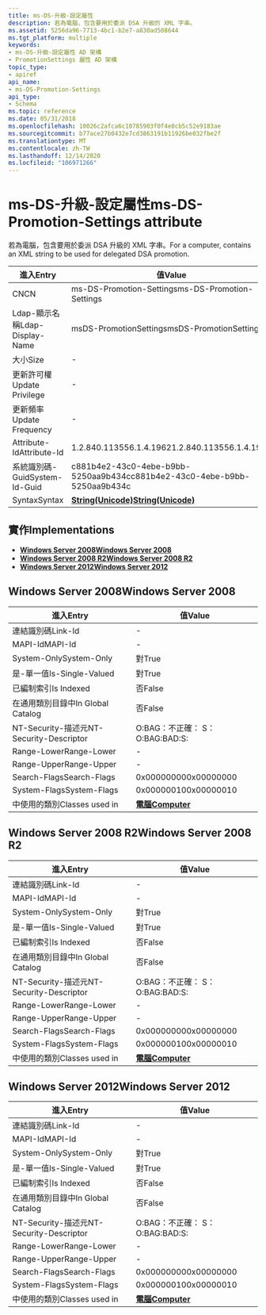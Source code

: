 ```yaml
---
title: ms-DS-升級-設定屬性
description: 若為電腦，包含要用於委派 DSA 升級的 XML 字串。
ms.assetid: 5256da96-7713-4bc1-b2e7-a830ad508644
ms.tgt_platform: multiple
keywords:
- ms-DS-升級-設定屬性 AD 架構
- PromotionSettings 屬性 AD 架構
topic_type:
- apiref
api_name:
- ms-DS-Promotion-Settings
api_type:
- Schema
ms.topic: reference
ms.date: 05/31/2018
ms.openlocfilehash: 10026c2afca6c10785903f0f4e8cb5c52e9183ae
ms.sourcegitcommit: b77ace27b0432e7cd3863191b11926be032fbe2f
ms.translationtype: MT
ms.contentlocale: zh-TW
ms.lasthandoff: 12/14/2020
ms.locfileid: "106971266"
---
```

# <a name="ms-ds-promotion-settings-attribute"></a><span data-ttu-id="3df10-105">ms-DS-升級-設定屬性</span><span class="sxs-lookup"><span data-stu-id="3df10-105">ms-DS-Promotion-Settings attribute</span></span>

<span data-ttu-id="3df10-106">若為電腦，包含要用於委派 DSA 升級的 XML 字串。</span><span class="sxs-lookup"><span data-stu-id="3df10-106">For a computer, contains an XML string to be used for delegated DSA promotion.</span></span>



| <span data-ttu-id="3df10-107">進入</span><span class="sxs-lookup"><span data-stu-id="3df10-107">Entry</span></span> | <span data-ttu-id="3df10-108">值</span><span class="sxs-lookup"><span data-stu-id="3df10-108">Value</span></span> |
|-------------------|---------------------------------------------|
| <span data-ttu-id="3df10-109">CN</span><span class="sxs-lookup"><span data-stu-id="3df10-109">CN</span></span>                | <span data-ttu-id="3df10-110">ms-DS-Promotion-Settings</span><span class="sxs-lookup"><span data-stu-id="3df10-110">ms-DS-Promotion-Settings</span></span>                    |
| <span data-ttu-id="3df10-111">Ldap-顯示名稱</span><span class="sxs-lookup"><span data-stu-id="3df10-111">Ldap-Display-Name</span></span> | <span data-ttu-id="3df10-112">msDS-PromotionSettings</span><span class="sxs-lookup"><span data-stu-id="3df10-112">msDS-PromotionSettings</span></span>                      |
| <span data-ttu-id="3df10-113">大小</span><span class="sxs-lookup"><span data-stu-id="3df10-113">Size</span></span>              | \-                                          |
| <span data-ttu-id="3df10-114">更新許可權</span><span class="sxs-lookup"><span data-stu-id="3df10-114">Update Privilege</span></span>  | \-                                          |
| <span data-ttu-id="3df10-115">更新頻率</span><span class="sxs-lookup"><span data-stu-id="3df10-115">Update Frequency</span></span>  | \-                                          |
| <span data-ttu-id="3df10-116">Attribute-Id</span><span class="sxs-lookup"><span data-stu-id="3df10-116">Attribute-Id</span></span>      | <span data-ttu-id="3df10-117">1.2.840.113556.1.4.1962</span><span class="sxs-lookup"><span data-stu-id="3df10-117">1.2.840.113556.1.4.1962</span></span>                     |
| <span data-ttu-id="3df10-118">系統識別碼-Guid</span><span class="sxs-lookup"><span data-stu-id="3df10-118">System-Id-Guid</span></span>    | <span data-ttu-id="3df10-119">c881b4e2-43c0-4ebe-b9bb-5250aa9b434c</span><span class="sxs-lookup"><span data-stu-id="3df10-119">c881b4e2-43c0-4ebe-b9bb-5250aa9b434c</span></span>        |
| <span data-ttu-id="3df10-120">Syntax</span><span class="sxs-lookup"><span data-stu-id="3df10-120">Syntax</span></span>            | [<span data-ttu-id="3df10-121">**String(Unicode)**</span><span class="sxs-lookup"><span data-stu-id="3df10-121">**String(Unicode)**</span></span>](s-string-unicode.md) |



## <a name="implementations"></a><span data-ttu-id="3df10-122">實作</span><span class="sxs-lookup"><span data-stu-id="3df10-122">Implementations</span></span>

-   [<span data-ttu-id="3df10-123">**Windows Server 2008**</span><span class="sxs-lookup"><span data-stu-id="3df10-123">**Windows Server 2008**</span></span>](#windows-server-2008)
-   [<span data-ttu-id="3df10-124">**Windows Server 2008 R2**</span><span class="sxs-lookup"><span data-stu-id="3df10-124">**Windows Server 2008 R2**</span></span>](#windows-server-2008-r2)
-   [<span data-ttu-id="3df10-125">**Windows Server 2012**</span><span class="sxs-lookup"><span data-stu-id="3df10-125">**Windows Server 2012**</span></span>](#windows-server-2012)

## <a name="windows-server-2008"></a><span data-ttu-id="3df10-126">Windows Server 2008</span><span class="sxs-lookup"><span data-stu-id="3df10-126">Windows Server 2008</span></span>



| <span data-ttu-id="3df10-127">進入</span><span class="sxs-lookup"><span data-stu-id="3df10-127">Entry</span></span> | <span data-ttu-id="3df10-128">值</span><span class="sxs-lookup"><span data-stu-id="3df10-128">Value</span></span> |
|------------------------|-------------------------------------------|
| <span data-ttu-id="3df10-129">連結識別碼</span><span class="sxs-lookup"><span data-stu-id="3df10-129">Link-Id</span></span>                | \-                                        |
| <span data-ttu-id="3df10-130">MAPI-Id</span><span class="sxs-lookup"><span data-stu-id="3df10-130">MAPI-Id</span></span>                | \-                                        |
| <span data-ttu-id="3df10-131">System-Only</span><span class="sxs-lookup"><span data-stu-id="3df10-131">System-Only</span></span>            | <span data-ttu-id="3df10-132">對</span><span class="sxs-lookup"><span data-stu-id="3df10-132">True</span></span>                                      |
| <span data-ttu-id="3df10-133">是-單一值</span><span class="sxs-lookup"><span data-stu-id="3df10-133">Is-Single-Valued</span></span>       | <span data-ttu-id="3df10-134">對</span><span class="sxs-lookup"><span data-stu-id="3df10-134">True</span></span>                                      |
| <span data-ttu-id="3df10-135">已編制索引</span><span class="sxs-lookup"><span data-stu-id="3df10-135">Is Indexed</span></span>             | <span data-ttu-id="3df10-136">否</span><span class="sxs-lookup"><span data-stu-id="3df10-136">False</span></span>                                     |
| <span data-ttu-id="3df10-137">在通用類別目錄中</span><span class="sxs-lookup"><span data-stu-id="3df10-137">In Global Catalog</span></span>      | <span data-ttu-id="3df10-138">否</span><span class="sxs-lookup"><span data-stu-id="3df10-138">False</span></span>                                     |
| <span data-ttu-id="3df10-139">NT-Security-描述元</span><span class="sxs-lookup"><span data-stu-id="3df10-139">NT-Security-Descriptor</span></span> | <span data-ttu-id="3df10-140">O:BAG：不正確： S：</span><span class="sxs-lookup"><span data-stu-id="3df10-140">O:BAG:BAD:S:</span></span>                              |
| <span data-ttu-id="3df10-141">Range-Lower</span><span class="sxs-lookup"><span data-stu-id="3df10-141">Range-Lower</span></span>            | \-                                        |
| <span data-ttu-id="3df10-142">Range-Upper</span><span class="sxs-lookup"><span data-stu-id="3df10-142">Range-Upper</span></span>            | \-                                        |
| <span data-ttu-id="3df10-143">Search-Flags</span><span class="sxs-lookup"><span data-stu-id="3df10-143">Search-Flags</span></span>           | <span data-ttu-id="3df10-144">0x00000000</span><span class="sxs-lookup"><span data-stu-id="3df10-144">0x00000000</span></span>                                |
| <span data-ttu-id="3df10-145">System-Flags</span><span class="sxs-lookup"><span data-stu-id="3df10-145">System-Flags</span></span>           | <span data-ttu-id="3df10-146">0x00000010</span><span class="sxs-lookup"><span data-stu-id="3df10-146">0x00000010</span></span>                                |
| <span data-ttu-id="3df10-147">中使用的類別</span><span class="sxs-lookup"><span data-stu-id="3df10-147">Classes used in</span></span>        | [<span data-ttu-id="3df10-148">**電腦**</span><span class="sxs-lookup"><span data-stu-id="3df10-148">**Computer**</span></span>](c-computer.md)<br/> |



## <a name="windows-server-2008-r2"></a><span data-ttu-id="3df10-149">Windows Server 2008 R2</span><span class="sxs-lookup"><span data-stu-id="3df10-149">Windows Server 2008 R2</span></span>



| <span data-ttu-id="3df10-150">進入</span><span class="sxs-lookup"><span data-stu-id="3df10-150">Entry</span></span> | <span data-ttu-id="3df10-151">值</span><span class="sxs-lookup"><span data-stu-id="3df10-151">Value</span></span> |
|------------------------|-------------------------------------------|
| <span data-ttu-id="3df10-152">連結識別碼</span><span class="sxs-lookup"><span data-stu-id="3df10-152">Link-Id</span></span>                | \-                                        |
| <span data-ttu-id="3df10-153">MAPI-Id</span><span class="sxs-lookup"><span data-stu-id="3df10-153">MAPI-Id</span></span>                | \-                                        |
| <span data-ttu-id="3df10-154">System-Only</span><span class="sxs-lookup"><span data-stu-id="3df10-154">System-Only</span></span>            | <span data-ttu-id="3df10-155">對</span><span class="sxs-lookup"><span data-stu-id="3df10-155">True</span></span>                                      |
| <span data-ttu-id="3df10-156">是-單一值</span><span class="sxs-lookup"><span data-stu-id="3df10-156">Is-Single-Valued</span></span>       | <span data-ttu-id="3df10-157">對</span><span class="sxs-lookup"><span data-stu-id="3df10-157">True</span></span>                                      |
| <span data-ttu-id="3df10-158">已編制索引</span><span class="sxs-lookup"><span data-stu-id="3df10-158">Is Indexed</span></span>             | <span data-ttu-id="3df10-159">否</span><span class="sxs-lookup"><span data-stu-id="3df10-159">False</span></span>                                     |
| <span data-ttu-id="3df10-160">在通用類別目錄中</span><span class="sxs-lookup"><span data-stu-id="3df10-160">In Global Catalog</span></span>      | <span data-ttu-id="3df10-161">否</span><span class="sxs-lookup"><span data-stu-id="3df10-161">False</span></span>                                     |
| <span data-ttu-id="3df10-162">NT-Security-描述元</span><span class="sxs-lookup"><span data-stu-id="3df10-162">NT-Security-Descriptor</span></span> | <span data-ttu-id="3df10-163">O:BAG：不正確： S：</span><span class="sxs-lookup"><span data-stu-id="3df10-163">O:BAG:BAD:S:</span></span>                              |
| <span data-ttu-id="3df10-164">Range-Lower</span><span class="sxs-lookup"><span data-stu-id="3df10-164">Range-Lower</span></span>            | \-                                        |
| <span data-ttu-id="3df10-165">Range-Upper</span><span class="sxs-lookup"><span data-stu-id="3df10-165">Range-Upper</span></span>            | \-                                        |
| <span data-ttu-id="3df10-166">Search-Flags</span><span class="sxs-lookup"><span data-stu-id="3df10-166">Search-Flags</span></span>           | <span data-ttu-id="3df10-167">0x00000000</span><span class="sxs-lookup"><span data-stu-id="3df10-167">0x00000000</span></span>                                |
| <span data-ttu-id="3df10-168">System-Flags</span><span class="sxs-lookup"><span data-stu-id="3df10-168">System-Flags</span></span>           | <span data-ttu-id="3df10-169">0x00000010</span><span class="sxs-lookup"><span data-stu-id="3df10-169">0x00000010</span></span>                                |
| <span data-ttu-id="3df10-170">中使用的類別</span><span class="sxs-lookup"><span data-stu-id="3df10-170">Classes used in</span></span>        | [<span data-ttu-id="3df10-171">**電腦**</span><span class="sxs-lookup"><span data-stu-id="3df10-171">**Computer**</span></span>](c-computer.md)<br/> |



## <a name="windows-server-2012"></a><span data-ttu-id="3df10-172">Windows Server 2012</span><span class="sxs-lookup"><span data-stu-id="3df10-172">Windows Server 2012</span></span>



| <span data-ttu-id="3df10-173">進入</span><span class="sxs-lookup"><span data-stu-id="3df10-173">Entry</span></span> | <span data-ttu-id="3df10-174">值</span><span class="sxs-lookup"><span data-stu-id="3df10-174">Value</span></span> |
|------------------------|-------------------------------------------|
| <span data-ttu-id="3df10-175">連結識別碼</span><span class="sxs-lookup"><span data-stu-id="3df10-175">Link-Id</span></span>                | \-                                        |
| <span data-ttu-id="3df10-176">MAPI-Id</span><span class="sxs-lookup"><span data-stu-id="3df10-176">MAPI-Id</span></span>                | \-                                        |
| <span data-ttu-id="3df10-177">System-Only</span><span class="sxs-lookup"><span data-stu-id="3df10-177">System-Only</span></span>            | <span data-ttu-id="3df10-178">對</span><span class="sxs-lookup"><span data-stu-id="3df10-178">True</span></span>                                      |
| <span data-ttu-id="3df10-179">是-單一值</span><span class="sxs-lookup"><span data-stu-id="3df10-179">Is-Single-Valued</span></span>       | <span data-ttu-id="3df10-180">對</span><span class="sxs-lookup"><span data-stu-id="3df10-180">True</span></span>                                      |
| <span data-ttu-id="3df10-181">已編制索引</span><span class="sxs-lookup"><span data-stu-id="3df10-181">Is Indexed</span></span>             | <span data-ttu-id="3df10-182">否</span><span class="sxs-lookup"><span data-stu-id="3df10-182">False</span></span>                                     |
| <span data-ttu-id="3df10-183">在通用類別目錄中</span><span class="sxs-lookup"><span data-stu-id="3df10-183">In Global Catalog</span></span>      | <span data-ttu-id="3df10-184">否</span><span class="sxs-lookup"><span data-stu-id="3df10-184">False</span></span>                                     |
| <span data-ttu-id="3df10-185">NT-Security-描述元</span><span class="sxs-lookup"><span data-stu-id="3df10-185">NT-Security-Descriptor</span></span> | <span data-ttu-id="3df10-186">O:BAG：不正確： S：</span><span class="sxs-lookup"><span data-stu-id="3df10-186">O:BAG:BAD:S:</span></span>                              |
| <span data-ttu-id="3df10-187">Range-Lower</span><span class="sxs-lookup"><span data-stu-id="3df10-187">Range-Lower</span></span>            | \-                                        |
| <span data-ttu-id="3df10-188">Range-Upper</span><span class="sxs-lookup"><span data-stu-id="3df10-188">Range-Upper</span></span>            | \-                                        |
| <span data-ttu-id="3df10-189">Search-Flags</span><span class="sxs-lookup"><span data-stu-id="3df10-189">Search-Flags</span></span>           | <span data-ttu-id="3df10-190">0x00000000</span><span class="sxs-lookup"><span data-stu-id="3df10-190">0x00000000</span></span>                                |
| <span data-ttu-id="3df10-191">System-Flags</span><span class="sxs-lookup"><span data-stu-id="3df10-191">System-Flags</span></span>           | <span data-ttu-id="3df10-192">0x00000010</span><span class="sxs-lookup"><span data-stu-id="3df10-192">0x00000010</span></span>                                |
| <span data-ttu-id="3df10-193">中使用的類別</span><span class="sxs-lookup"><span data-stu-id="3df10-193">Classes used in</span></span>        | [<span data-ttu-id="3df10-194">**電腦**</span><span class="sxs-lookup"><span data-stu-id="3df10-194">**Computer**</span></span>](c-computer.md)<br/> |



 

 





